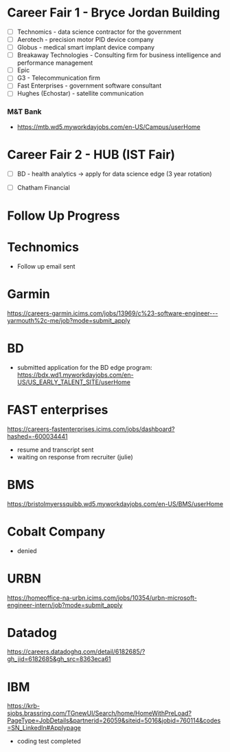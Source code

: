# Career Fair 1 - Bryce Jordan Building
- [ ] Technomics - data science contractor for the government 
- [ ] Aerotech - precision motor PID device company 
- [ ] Globus - medical smart implant device company 
- [ ] Breakaway Technologies - Consulting firm for business intelligence and performance management 
- [ ] Epic 
- [ ] G3 - Telecommunication firm 
- [ ] Fast Enterprises - government software consultant 
- [ ] Hughes (Echostar) - satellite communication 

### M&T Bank 
- https://mtb.wd5.myworkdayjobs.com/en-US/Campus/userHome

# Career Fair 2 - HUB (IST Fair)
- [ ] BD - health analytics -> apply for data science edge (3 year rotation)
- [ ] Chatham Financial 


# Follow Up Progress

# Technomics
-  Follow up email sent

# Garmin 
https://careers-garmin.icims.com/jobs/13969/c%23-software-engineer---yarmouth%2c-me/job?mode=submit_apply

# BD 
- submitted application for the BD edge program: https://bdx.wd1.myworkdayjobs.com/en-US/US_EARLY_TALENT_SITE/userHome

# FAST enterprises
https://careers-fastenterprises.icims.com/jobs/dashboard?hashed=-600034441
- resume and transcript sent 
- waiting on response from recruiter (julie)
# BMS
https://bristolmyerssquibb.wd5.myworkdayjobs.com/en-US/BMS/userHome


# Cobalt Company
- denied

# URBN
https://homeoffice-na-urbn.icims.com/jobs/10354/urbn-microsoft-engineer-intern/job?mode=submit_apply

# Datadog
https://careers.datadoghq.com/detail/6182685/?gh_jid=6182685&gh_src=8363eca61

# IBM 
https://krb-sjobs.brassring.com/TGnewUI/Search/home/HomeWithPreLoad?PageType=JobDetails&partnerid=26059&siteid=5016&jobid=760114&codes=SN_LinkedIn#Applypage
- coding test completed 